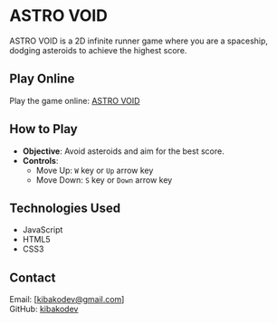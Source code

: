 # ASTRO VOID

ASTRO VOID is a 2D infinite runner game where you are a spaceship, dodging asteroids to achieve the highest score.

## Play Online
Play the game online: [ASTRO VOID](https://kibakodev.github.io/ASTRO-VOID/)

## How to Play
- **Objective**: Avoid asteroids and aim for the best score.
- **Controls**:
  - Move Up: `W` key or `Up` arrow key
  - Move Down: `S` key or `Down` arrow key

## Technologies Used
- JavaScript
- HTML5
- CSS3

## Contact
Email: [kibakodev@gmail.com]  
GitHub: [kibakodev](https://github.com/kibakodev)
